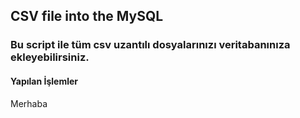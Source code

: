 <h2> CSV file into the MySQL </h2>
<h3> Bu script ile tüm csv uzantılı dosyalarınızı veritabanınıza ekleyebilirsiniz.<br></h3>

<p>
  <h4> Yapılan İşlemler </h4>
</p>

<p>Merhaba</p>
